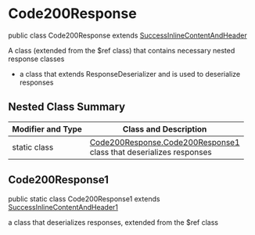 # Code200Response

public class Code200Response extends [SuccessInlineContentAndHeader](../../components/responses/SuccessInlineContentAndHeader.md)

A class (extended from the $ref class) that contains necessary nested response classes
- a class that extends ResponseDeserializer and is used to deserialize responses

## Nested Class Summary
| Modifier and Type | Class and Description |
| ----------------- | --------------------- |
| static class | [Code200Response.Code200Response1](#code200response1)<br> class that deserializes responses |

## Code200Response1
public static class Code200Response1 extends [SuccessInlineContentAndHeader1](../../components/responses/SuccessInlineContentAndHeader.md#successinlinecontentandheader1)<br>

a class that deserializes responses, extended from the $ref class

